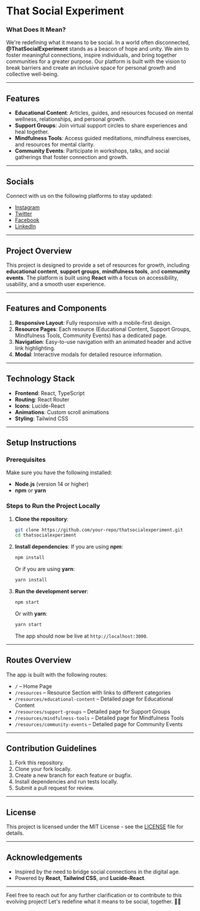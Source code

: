 # That Social Experiment

### What Does It Mean?
We're redefining what it means to be social. In a world often disconnected, **@ThatSocialExperiment** stands as a beacon of hope and unity. We aim to foster meaningful connections, inspire individuals, and bring together communities for a greater purpose. Our platform is built with the vision to break barriers and create an inclusive space for personal growth and collective well-being.

---

## Features
- **Educational Content**: Articles, guides, and resources focused on mental wellness, relationships, and personal growth.
- **Support Groups**: Join virtual support circles to share experiences and heal together.
- **Mindfulness Tools**: Access guided meditations, mindfulness exercises, and resources for mental clarity.
- **Community Events**: Participate in workshops, talks, and social gatherings that foster connection and growth.

---

## Socials
Connect with us on the following platforms to stay updated:
- [Instagram](https://www.instagram.com/thatsocialexperiment/)
- [Twitter](https://x.com/thatsocialexp)
- [Facebook](https://www.facebook.com/ThatSocialExperiment/)
- [LinkedIn](https://www.linkedin.com/company/thatsocialexperiment/)

---

## Project Overview

This project is designed to provide a set of resources for growth, including **educational content**, **support groups**, **mindfulness tools**, and **community events**. The platform is built using **React** with a focus on accessibility, usability, and a smooth user experience.

---

## Features and Components

1. **Responsive Layout**: Fully responsive with a mobile-first design.
2. **Resource Pages**: Each resource (Educational Content, Support Groups, Mindfulness Tools, Community Events) has a dedicated page.
3. **Navigation**: Easy-to-use navigation with an animated header and active link highlighting.
4. **Modal**: Interactive modals for detailed resource information.

---

## Technology Stack

- **Frontend**: React, TypeScript
- **Routing**: React Router
- **Icons**: Lucide-React
- **Animations**: Custom scroll animations
- **Styling**: Tailwind CSS

---

## Setup Instructions

### Prerequisites
Make sure you have the following installed:
- **Node.js** (version 14 or higher)
- **npm** or **yarn**

### Steps to Run the Project Locally

1. **Clone the repository**:
   ```bash
   git clone https://github.com/your-repo/thatsocialexperiment.git
   cd thatsocialexperiment
   ```

2. **Install dependencies**:
   If you are using **npm**:
   ```bash
   npm install
   ```
   Or if you are using **yarn**:
   ```bash
   yarn install
   ```

3. **Run the development server**:
   ```bash
   npm start
   ```
   Or with **yarn**:
   ```bash
   yarn start
   ```

   The app should now be live at `http://localhost:3000`.

---

## Routes Overview

The app is built with the following routes:

- `/` – Home Page
- `/resources` – Resource Section with links to different categories
- `/resources/educational-content` – Detailed page for Educational Content
- `/resources/support-groups` – Detailed page for Support Groups
- `/resources/mindfulness-tools` – Detailed page for Mindfulness Tools
- `/resources/community-events` – Detailed page for Community Events

---

## Contribution Guidelines

1. Fork this repository.
2. Clone your fork locally.
3. Create a new branch for each feature or bugfix.
4. Install dependencies and run tests locally.
5. Submit a pull request for review.

---

## License

This project is licensed under the MIT License - see the [LICENSE](./LICENSE) file for details.

---

## Acknowledgements

- Inspired by the need to bridge social connections in the digital age.
- Powered by **React**, **Tailwind CSS**, and **Lucide-React**.

---

Feel free to reach out for any further clarification or to contribute to this evolving project! 
Let's redefine what it means to be social, together. 💬✨
